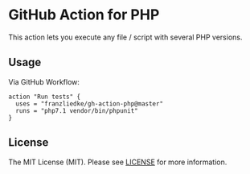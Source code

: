 # GitHub Action for PHP

This action lets you execute any file / script with several PHP versions.

## Usage

Via GitHub Workflow:

```hcl
action "Run tests" {
  uses = "franzliedke/gh-action-php@master"
  runs = "php7.1 vendor/bin/phpunit"
}
```

## License

The MIT License (MIT). Please see [LICENSE](LICENSE) for more information.

